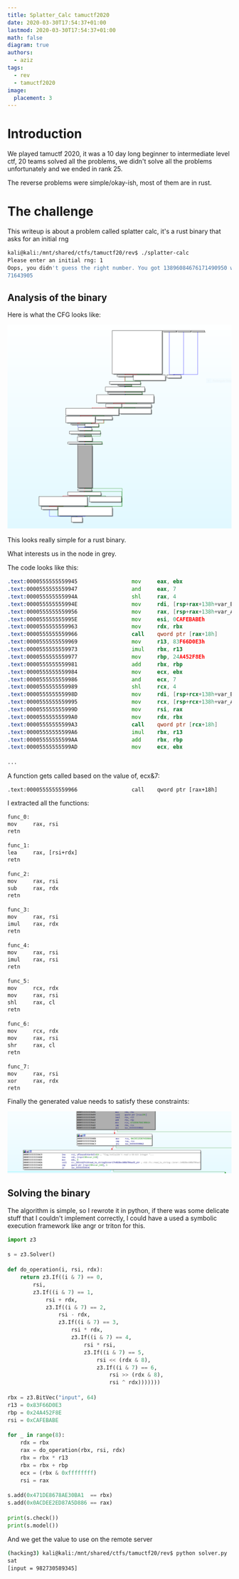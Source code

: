 ```yaml
---
title: Splatter_Calc tamuctf2020
date: 2020-03-30T17:54:37+01:00
lastmod: 2020-03-30T17:54:37+01:00
math: false
diagram: true
authors:
  - aziz
tags:
  - rev
  - tamuctf2020
image:
  placement: 3
---
```




# Introduction

We played tamuctf 2020, it was a 10 day long beginner to intermediate level ctf, 20 teams solved all the problems, we didn't solve all the problems unfortunately and we ended in rank 25.

The reverse problems were simple/okay-ish, most of them are in rust.



# The challenge

This writeup is about a problem called splatter calc, it's a rust binary that asks for an initial rng

```bash
kali@kali:/mnt/shared/ctfs/tamuctf20/rev$ ./splatter-calc
Please enter an initial rng: 1
Oops, you didn't guess the right number. You got 13896084676171490950 with final state 62298657904
71643905
```

## Analysis of the binary

Here is what the CFG looks like:

![](cfg.png)

This looks really simple for a rust binary.

What interests us in the node in grey.

The code looks like this:

```asm
.text:0000555555559945                 mov     eax, ebx
.text:0000555555559947                 and     eax, 7
.text:000055555555994A                 shl     rax, 4
.text:000055555555994E                 mov     rdi, [rsp+rax+138h+var_B0]
.text:0000555555559956                 mov     rax, [rsp+rax+138h+var_A8]
.text:000055555555995E                 mov     esi, 0CAFEBABEh
.text:0000555555559963                 mov     rdx, rbx
.text:0000555555559966                 call    qword ptr [rax+18h]
.text:0000555555559969                 mov     r13, 83F66D0E3h
.text:0000555555559973                 imul    rbx, r13
.text:0000555555559977                 mov     rbp, 24A452F8Eh
.text:0000555555559981                 add     rbx, rbp
.text:0000555555559984                 mov     ecx, ebx
.text:0000555555559986                 and     ecx, 7
.text:0000555555559989                 shl     rcx, 4
.text:000055555555998D                 mov     rdi, [rsp+rcx+138h+var_B0]
.text:0000555555559995                 mov     rcx, [rsp+rcx+138h+var_A8]
.text:000055555555999D                 mov     rsi, rax
.text:00005555555599A0                 mov     rdx, rbx
.text:00005555555599A3                 call    qword ptr [rcx+18h]
.text:00005555555599A6                 imul    rbx, r13
.text:00005555555599AA                 add     rbx, rbp
.text:00005555555599AD                 mov     ecx, ebx

...
```

A function gets called based on the value of, ecx&7:

```assembly
.text:0000555555559966                 call    qword ptr [rax+18h]
```

I extracted all the functions:

```assembly
func_0:
mov     rax, rsi
retn

func_1:
lea     rax, [rsi+rdx]
retn

func_2:
mov     rax, rsi
sub     rax, rdx
retn

func_3:
mov     rax, rsi
imul    rax, rdx
retn

func_4:
mov     rax, rsi
imul    rax, rsi
retn

func_5:
mov     rcx, rdx
mov     rax, rsi
shl     rax, cl
retn

func_6:
mov     rcx, rdx
mov     rax, rsi
shr     rax, cl
retn

func_7:
mov     rax, rsi
xor     rax, rdx
retn
```

Finally the generated value needs to satisfy these constraints:

![](conds.png)

## Solving the binary

The algorithm is simple, so I rewrote it in python, if there was some delicate stuff that I couldn't implement correctly, I could have a used a symbolic execution framework like angr or triton for this.

```python
import z3

s = z3.Solver()

def do_operation(i, rsi, rdx):
    return z3.If((i & 7) == 0,
        rsi,
        z3.If((i & 7) == 1,
            rsi + rdx,
            z3.If((i & 7) == 2,
                rsi - rdx,
                z3.If((i & 7) == 3,
                    rsi * rdx,
                    z3.If((i & 7) == 4,
                        rsi * rsi,
                        z3.If((i & 7) == 5,
                            rsi << (rdx & 8),
                            z3.If((i & 7) == 6,
                                rsi >> (rdx & 8),
                                rsi ^ rdx)))))))

rbx = z3.BitVec("input", 64)
r13 = 0x83F66D0E3
rbp = 0x24A452F8E
rsi = 0xCAFEBABE

for _ in range(8):
    rdx = rbx
    rax = do_operation(rbx, rsi, rdx)
    rbx = rbx * r13
    rbx = rbx + rbp
    ecx = (rbx & 0xffffffff)
    rsi = rax

s.add(0x471DE8678AE30BA1  == rbx)
s.add(0x0ACDEE2ED87A5D886 == rax)

print(s.check())
print(s.model())
```

And we get the value to use on the remote server

```bash
(hacking3) kali@kali:/mnt/shared/ctfs/tamuctf20/rev$ python solver.py
sat
[input = 982730589345]
```

